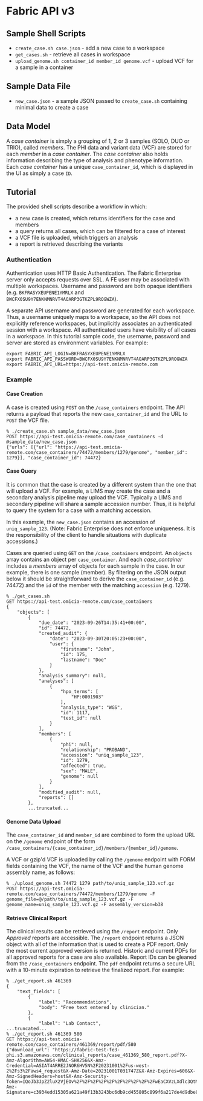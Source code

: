 # Fabric API v3
## Sample Shell Scripts

- `create_case.sh case.json` - add a new case to a workspace
- `get_cases.sh` - retrieve all cases in workspace
- `upload_genome.sh container_id member_id genome.vcf` - upload VCF for a sample in a container

## Sample Data File

- `new_case.json` - a sample JSON passed to `create_case.sh` containing minimal data to create a case

## Data Model
A *case container* is simply a grouping of 1, 2 or 3 samples (SOLO, DUO or TRIO), called *members*.  The PHI data and variant data (VCF) are stored for each *member* in a *case container*.  The *case container* also holds information describing the type of analysis and phenotype information.  Each *case container* has a unique `case_container_id`, which is displayed in the UI as simply a case `ID`.

## Tutorial

The provided shell scripts describe a workflow in which:
- a new case is created, which returns identifiers for the case and members
- a query returns all cases, which can be filtered for a case of interest
- a VCF file is uploaded, which triggers an analysis
- a report is retrieved describing the variants

### Authentication
Authentication uses HTTP Basic Authentication. The Fabric Enterprise server only accepts requests over SSL.  A FE user may be associated with multiple workspaces.  Username and password are both opaque identifiers (e.g. `BKFRASYXEUPENE1YMRLX` and `BWCFX0SU9Y7ENKNMNRVT4AOARP3GTKZPL9ROGWZA`).  

A separate API username and password are generated for each workspace.  Thus, a username uniquely maps to a workspace, so the API does not explicitly reference workspaces, but implicitly associates an authenticated session with a workspace.  All authenticated users have visibility of all cases in a workspace.
In this tutorial sample code, the username, password and server are stored as environment variables.  For example:

```
export FABRIC_API_LOGIN=BKFRASYXEUPENE1YMRLX
export FABRIC_API_PASSWORD=BWCFX0SU9Y7ENKNMNRVT4AOARP3GTKZPL9ROGWZA
export FABRIC_API_URL=https://api-test.omicia-remote.com
```

### Example

#### Case Creation
A case is created using `POST` on the `/case_containers` endpoint.  The API returns a payload that reports the new `case_container_id` and the URL to `POST` the VCF file.

```
% ./create_case.sh sample_data/new_case.json  
POST https://api-test.omicia-remote.com/case_containers -d @sample_data/new_case.json
{"urls": [{"url": "https://api-test.omicia-remote.com/case_containers/74472/members/1279/genome", "member_id": 1279}], "case_container_id": 74472}
```

#### Case Query
It is common that the case is created by a different system than the one that will upload a VCF.  For example, a LIMS may create the case and a secondary analysis pipeline may upload the VCF.  Typically a LIMS and secondary pipeline will share a sample accession number.  Thus, it is helpful to query the system for a case with a matching accession.

In this example, the `new_case.json` contains an accession of `uniq_sample_123`.  (Note: Fabric Enterprise does not enforce uniqueness.  It is the responsibility of the client to handle situations with duplicate accessions.)

Cases are queried using `GET` on the `/case_containers` endpoint.  An `objects` array contains an object per `case_container`. And each *case_container* includes a *members* array of objects for each sample in the case.  In our example, there is one sample (member).  By filtering on the JSON output below it should be straightforward to derive the `case_container_id` (e.g. 74472) and the `id` of the member with the matching `accession` (e.g. 1279).

```
% ./get_cases.sh
GET https://api-test.omicia-remote.com/case_containers
{
    "objects": [
        {
            "due_date": "2023-09-26T14:35:41+00:00",
            "id": 74472,
            "created_audit": {
                "date": "2023-09-30T20:05:23+00:00",
                "user": {
                    "firstname": "John",
                    "id": 175,
                    "lastname": "Doe"
                }
            },
            "analysis_summary": null,
            "analyses": [
                {
                    "hpo_terms": [
                        "HP:0001903"
                    ],
                    "analysis_type": "WGS",
                    "id": 1117,
                    "test_id": null
                }
            ],
            "members": [
                {
                    "phi": null,
                    "relationship": "PROBAND",
                    "accession": "uniq_sample_123",
                    "id": 1279,
                    "affected": true,
                    "sex": "MALE",
                    "genome": null
                }
            ],
            "modified_audit": null,
            "reports": []
        },
        ...truncated...
```

#### Genome Data Upload
The `case_container_id` and `member_id` are combined to form the upload URL on the `/genome` endpoint of the form `/case_containers/{case_container_id}/members/{member_id}/genome`.

A VCF or gzip'd VCF is uploaded by calling the `/genome` endpoint with FORM fields containing the VCF, the name of the VCF and the human genome assembly name, as follows:

```
% ./upload_genome.sh 74472 1279 path/to/uniq_sample_123.vcf.gz
POST https://api-test.omicia-remote.com/case_containers/74472/members/1279/genome -F genome_file=@/path/to/uniq_sample_123.vcf.gz -F genome_name=uniq_sample_123.vcf.gz -F assembly_version=b38
```

#### Retrieve Clinical Report
The clinical results can be retrieved using the `/report` endpoint.  Only *Approved* reports are accessible.  The `/report` endpoint returns a JSON object with all of the information that is used to create a PDF report.  Only the most current approved version is returned.
Historic and current PDFs for all approved reports for a case are also available.  Report IDs can be gleaned from the `/case_containers` endpoint.  The `pdf` endpoint returns a secure URL with a 10-minute expiration to retrieve the finalized report.  For example:

```
% ./get_report.sh 461369
{
    "text_fields": [
        {
            "label": "Recommendations",
            "body": "Free text entered by clinician."
        },
        {
            "label": "Lab Contact",
...truncated...
% ./get_report.sh 461369 580
GET https://api-test.omicia-remote.com/case_containers/461369/report/pdf/580
{"download_url": "https://fabric-test-fe3-phi.s3.amazonaws.com/clinical_reports/case_461369_580_report.pdf?X-Amz-Algorithm=AWS4-HMAC-SHA256&X-Amz-Credential=ASIAT4ARRE2JNOR6HV5N%2F20231001%2Fus-west-2%2Fs3%2Faws4_request&X-Amz-Date=20231001T031747Z&X-Amz-Expires=600&X-Amz-SignedHeaders=host&X-Amz-Security-Token=IQoJb3JpZ2luX2VjEOv%2F%2F%2F%2F%2F%2F%2F%2F%2F%2FwEaCXVzLXdlc3QtMiJHMEUCIGmGiKKJVfgv39sbRd2E%2F2xibjbd5CbNkw2bw9yRoGKSAiEArGFyc1xkHBXEL6M9tJPgnTR%2BG84MY%2BauVA40IliThvkquAUI5P%2F%2F%2F%2F%2F%2F%2F%2F%2F%2FARAEGgwyNjYzMjQ3NDc5MjIiDJq0BQZXUVTHBnBfmiqMBTvtkdvpVE78ro1%2B36wBM%2FQtnTsA7yDGC3dOK1sfHY124cOab6WhlurktVxq3ebYzISUFgpBmHDAp0S3Vxv%2BzBXLxEaKSCw8gRXricVw9bD0gRXSfhorVuBRRQCJD%2FNEvklpDFTWt9DrEI8HYLODZVvsw43CZp50tpvL2MIlc2C1wELAdmhYDjvPOWUMALgxUlIBayGjh8ZDaITxebEr7HrvkgCK0yDKLJwjIzwHsroBYcevZYyGbrqpy6sdtnQRyl1KBN9Xo6ewaKdGYaVBPHC5lKYqD%2BAq6vw%2FhgnHofG%2B9%2Bbld%2FSOGl866%2BPfg3FgUzeeD46%2FFglHnNYozvVMCr8bBOOpnmrvIK9k8kMpHvLu30A67leJKCW8B6plGmJYqZMt9dHpZD6mC%2BnSNl36320mqiRJWOn0jN%2FK0E2P2s8E7mJlmTub9iDBjcq%2BRzLP%2B9zX8Ch93EGQP3VSig8W8aMfM9hPf%2B5V3ypgNadd%2FATlXSDF6afNtmu%2Bkc%2BJkbbrxxGqDo6IeZ%2FpdTQztdglCtnS3ApnOMMG4IbA3tjdTD%2BsrTvDuk%2FfiSnYqb3CnpvfUZCEXti1UizRfFi75fAaJ8ksnNMqdQlqdOdhgsvcxal3irxBndK%2BAizw%2BspukSBgmvY3mhyVNieAwtjpWSziCUAbXp4tFMzzDrOnjAp2E7Wmw6lURG8BrkuX6KQ4%2BY0y9ahgHKXh3ziJrejUE95YbWifPJOWqJ8sqlv0gh2QvM82MMXtDgWJJj1kwEWVOVUmAQd6DsYHda%2FX2XEOt0GgeKBsC4%2FvAVWIEW5Pe%2FpIXiYwRJhVJKbfFgKAbP923iQeSpg2W4c02rCjP1898YAYaeQ%2BNZuSH2JkQ2yEGSMwy7TjqAY6sQFLSU5evgyhHFm6JCz3i%2BHQ7ilsQfe%2FAkPwluAfvKFE7SwtBCBT9ZvLG9NQ8W3Ek4ehPPGlKglpmF6Sew7r8VXMST9rvdNcxti2M4VPD%2FsyphCQHqdII8P7wO36MkY%2Bn1J0BVEfzC%2Fyr8L7Jl513ylIStrGzIudkAd6Q0B5Py11Gyz5ui%2B2re889wUejRyG0HcNe3eVsQC77aEHX6PNQWyKKKR7lhNjP4TbukyfckjlBbY%3D&X-Amz-Signature=c3934edd15305a621a49f13b3243bc6db9cd455805c899f6a217de4d9dbe8a18"}
```
